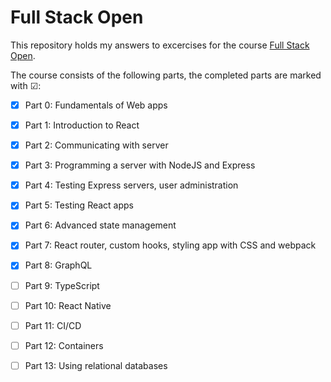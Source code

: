 # Full Stack Open
This repository holds my answers to excercises for the course [Full Stack Open](https://fullstackopen.com/).

The course consists of the following parts, the completed parts are marked with ☑:

- [x] Part  0: Fundamentals of Web apps
- [x] Part  1: Introduction to React
- [x] Part  2: Communicating with server
- [x] Part  3: Programming a server with NodeJS and Express
- [x] Part  4: Testing Express servers, user administration
- [x] Part  5: Testing React apps
- [x] Part  6: Advanced state management
- [x] Part  7: React router, custom hooks, styling app with CSS and webpack
- [x] Part  8: GraphQL
- [ ] Part  9: TypeScript
- [ ] Part 10: React Native
- [ ] Part 11: CI/CD
- [ ] Part 12: Containers
- [ ] Part 13: Using relational databases


